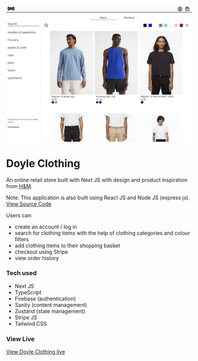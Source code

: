 [![Doyle Clothing](./assets/doyle-clothing-cover.png)](https://doyle-clothing-next.vercel.app/)

# Doyle Clothing

An online retail store built with Next JS with design and product inspiration from [H&M](https://www2.hm.com/).

Note: This application is also built using React JS and Node JS (express js). [View Source Code](https://github.com/ainedoyle20/doyle-clothing)

Users can:

- create an account / log in
- search for clothing items with the help of clothing categories and colour filters
- add clothing items to their shopping basket
- checkout using Stripe
- view order history

### Tech used

- Next JS
- TypeScript
- Firebase (authentication)
- Sanity (content management)
- Zustand (state management)
- Stripe JS
- Tailwind CSS

### View Live

[View Doyle Clothing live](https://doyle-clothing-next.vercel.app/)

